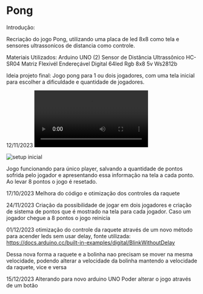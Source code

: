 # Pong

Introdução:

Recriação do jogo Pong, utilizando uma placa de led 8x8 como tela e sensores ultrassonicos de distancia como controle.

Materiais Utilizados:
Arduino UNO
(2) Sensor de Distância Ultrassônico HC-SR04
Matriz Flexivél Endereçável Digital 64led Rgb 8x8 5v Ws2812b

Ideia projeto final:
Jogo pong para 1 ou dois jogadores, com uma tela inicial para escolher a dificuldade e quantidade de jogadores.


12/11/2023
![video funcionamento](https://github.com/Jalmijao/Pong/blob/main/conteudo%2012-11-2023/Funcionamento%20jogo%201%20player.mp4)


![setup inicial](https://github.com/Jalmijao/Pong/blob/main/conteudo%2012-11-2023/Setup%20inicial.png)

Jogo funcionando para único player, salvando a quantidade de pontos sofrida pelo jogador e apresentando essa informação na tela a cada ponto.
Ao levar 8 pontos o jogo é resetado.

17/10/2023
Melhora do código e otimização dos controles da raquete

24/11/2023
Criação da possibilidade de jogar em dois jogadores e criação de sistema de pontos que é mostrado na tela para cada jogador. Caso um jogador chegue a 8 pontos o jogo reinicia

01/12/2023
otimização do controle da raquete através de um novo método para acender leds sem usar delay, fonte utilizada:
https://docs.arduino.cc/built-in-examples/digital/BlinkWithoutDelay

Dessa nova forma a raquete e a bolinha nao precisam se mover na mesma velocidade, podendo alterar a velocidade da bolinha mantendo a velocidade da raquete, vice e versa


15/12/2023
Alterando para novo arduino UNO
Poder alterar o jogo através de um botão




